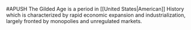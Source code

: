 #APUSH 
The Gilded Age is a period in [[United States|American]] History which is characterized by rapid economic expansion and industrialization, largely fronted by monopolies and unregulated markets.